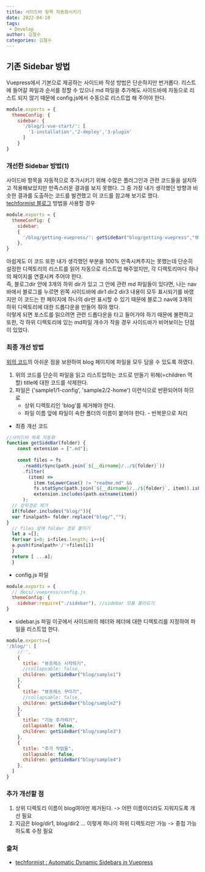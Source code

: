 ```yaml
---
title: 사이드바 항목 자동화시키기
date: 2022-04-10
tags:
 - Develop
author: 김철수
categories: 김철수
---
```

## 기존 Sidebar 방법
Vuepress에서 기본으로 제공하는 사이드바 작성 방법은 단순하지만 번거롭다.
리스트에 들어갈 파일과 순서를 정할 수 있으나 md 파일을 추가해도 사이드바에 자동으로 리스트 되지 않기 때문에 config.js에서 수동으로 리스트업 해 주어야 한다. 
```js
module.exports = {
  themeConfig: {
    sidebar: {
      '/blog/1-vue-start/': [
        '1-installation','2-deploy','3-plugin'
      ]
    }
}  
```

### 개선한 Sidebar 방법(1)
사이드바 항목을 자동적으로 추가시키기 위해 수많은 플러그인과 관련 코드들을 설치하고 적용해보았지만 만족스러운 결과를 보지 못했다. 그 중 가장 내가 생각했던 방향과 비슷한 결과를 도출하는 코드를 발견했고 이 코드를 참고해 보기로 했다.  
[techformist 블로그](https://techformist.com/automatic-dynamic-sidebar-vuepress/) 방법을 사용할 경우
```js
module.exports = {
  themeConfig: {
    sidebar:
    {
      '/blog/getting-vuepress/': getSideBar("blog/getting-vuepress","뷰프레스 만들기")
    },
}  
```
아쉽게도 이 코드 또한 내가 생각했던 부분을 100% 만족시켜주지는 못했는데 단순히 설정한 디렉토리의 리스트를 읽어 자동으로 리스트업 해주었지만, 각 디렉토리마다 하나의 페이지를 연결시켜 주어야 한다.   
즉, 블로그dir 안에 3개의 하위 dir가 있고 그 안에 관련 md 파일들이 있다면, 나는 nav바에서 블로그를 누르면 왼쪽 사이드바에 dir1 dir2 dir3 내용이 모두 표시되기를 바랬지만 이 코드는 한 페이지에 하나의 dir만 표시할 수 있기 때문에 블로그 nav에 3개의 하위 디렉토리에 대한 드롭다운을 만들어 줘야 했다.  
이렇게 되면 포스트를 읽으려면 관련 드롭다운을 타고 들어가야 하기 때문에 불편하고 또한, 각 하위 디렉토리에 있는 md파일 개수가 작을 경우 사이드바가 비어보이는 단점이 있었다.

### 최종 개선 방법
[위의 코드](https://techformist.com/automatic-dynamic-sidebar-vuepress/)의 아쉬운 점을 보완하여 blog 페이지에 파일을 모두 담을 수 있도록 하였다.  
1. 위의 코드를 단순히 파일을 읽고 리스트업하는 코드로 만들기 위해(=children 역할) title에 대한 코드를 삭제한다.
2. 파일은 ('sample1/1-config', 'sample2/2-home') 이런식으로 반환되어야 하므로 
   - 상위 디렉토리인 'blog'를 제거해야 한다.
   - 파일 이름 앞에 파일이 속한 폴더의 이름이 붙어야 한다. - 반복문으로 처리

- 최종 개선 코드
```js
//사이드바 목록 자동화
function getSideBar(folder) {
    const extension = [".md"];
  
    const files = fs
      .readdirSync(path.join(`${__dirname}/../${folder}`))
      .filter(
        (item) =>
          item.toLowerCase() != "readme.md" &&
          fs.statSync(path.join(`${__dirname}/../${folder}`, item)).isFile() &&
          extension.includes(path.extname(item))
      );   
  // 상위경로 제거
  if(folder.includes("blog/")){
  var finalpath= folder.replace("blog/","");
}
  // files 앞에 folder 경로 붙이기  
  let a =[];
  for(var i=0; i<files.length; i++){
  a.push(finalpath+'/'+files[i])
  }
  return [ ...a];
  }

```
- config.js 파일
```js
module.exports = {
  // docs/.vuepress/config.js
  themeConfig: {
    sidebar:require("./sidebar"), //sidebar 모듈 불러오기
}  
```
- sidebar.js 파일
  이곳에서 사이드바의 헤더와 헤더에 대한 디렉토리를 지정하여 파일을 리스트업 한다.
```js
module.exports={
'/blog/': [
    //'',
    {
      title: "뷰프레스 시작하기",
      //collapsable: false,
      children: getSideBar("blog/sample1")
    },
    {
      title: "뷰프레스 꾸미기",
      //collapsable: false,
      children: getSideBar("blog/sample2")
    },
    {
      title: "기능 추가하기",
      collapsable: false,
      children: getSideBar("blog/sample3")
    },
    {
      title: "추가 작업들",
      collapsable: false,
      children: getSideBar("blog/sample4")
    },
  ]
}
```
### 추가 개선할 점
1. 상위 디렉토리 이름이 blog여야만 제거된다. -> 어떤 이름이더라도 지워지도록 개선 필요
2. 지금은 blog/dir1, blog/dir2 ... 이렇게 하나의 하위 디렉토리만 가능 -> 중첩 가능하도록 수정 필요

### 출처
- [techformist : Automatic Dynamic Sidebars in Vuepress](https://techformist.com/automatic-dynamic-sidebar-vuepress/)

<comment/>